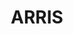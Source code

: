 ---
linkedin: https://linkedin.com/company/arris
logohandle: arris
sort: arris
title: ARRIS
twitter: https://x.com/ARRIS
website: https://www.arris.com/
wikipedia: https://en.wikipedia.org/wiki/Arris_International
youtube: https://youtube.com/user/ARRISmarketing
---